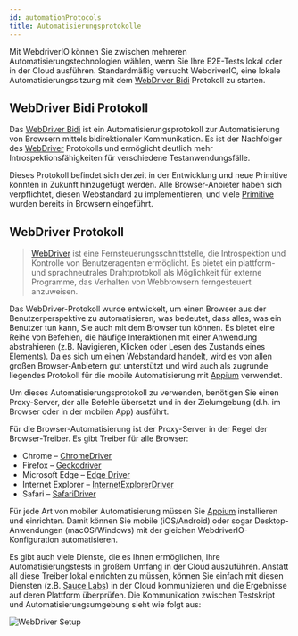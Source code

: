 ```yaml
---
id: automationProtocols
title: Automatisierungsprotokolle
---
```


Mit WebdriverIO können Sie zwischen mehreren Automatisierungstechnologien wählen, wenn Sie Ihre E2E-Tests lokal oder in der Cloud ausführen. Standardmäßig versucht WebdriverIO, eine lokale Automatisierungssitzung mit dem [WebDriver Bidi](https://w3c.github.io/webdriver-bidi/) Protokoll zu starten.

## WebDriver Bidi Protokoll

Das [WebDriver Bidi](https://w3c.github.io/webdriver-bidi/) ist ein Automatisierungsprotokoll zur Automatisierung von Browsern mittels bidirektionaler Kommunikation. Es ist der Nachfolger des [WebDriver](https://w3c.github.io/webdriver/) Protokolls und ermöglicht deutlich mehr Introspektionsfähigkeiten für verschiedene Testanwendungsfälle.

Dieses Protokoll befindet sich derzeit in der Entwicklung und neue Primitive könnten in Zukunft hinzugefügt werden. Alle Browser-Anbieter haben sich verpflichtet, diesen Webstandard zu implementieren, und viele [Primitive](https://wpt.fyi/results/webdriver/tests/bidi?label=experimental&label=master&aligned) wurden bereits in Browsern eingeführt.

## WebDriver Protokoll

> [WebDriver](https://w3c.github.io/webdriver/) ist eine Fernsteuerungsschnittstelle, die Introspektion und Kontrolle von Benutzeragenten ermöglicht. Es bietet ein plattform- und sprachneutrales Drahtprotokoll als Möglichkeit für externe Programme, das Verhalten von Webbrowsern ferngesteuert anzuweisen.

Das WebDriver-Protokoll wurde entwickelt, um einen Browser aus der Benutzerperspektive zu automatisieren, was bedeutet, dass alles, was ein Benutzer tun kann, Sie auch mit dem Browser tun können. Es bietet eine Reihe von Befehlen, die häufige Interaktionen mit einer Anwendung abstrahieren (z.B. Navigieren, Klicken oder Lesen des Zustands eines Elements). Da es sich um einen Webstandard handelt, wird es von allen großen Browser-Anbietern gut unterstützt und wird auch als zugrunde liegendes Protokoll für die mobile Automatisierung mit [Appium](http://appium.io) verwendet.

Um dieses Automatisierungsprotokoll zu verwenden, benötigen Sie einen Proxy-Server, der alle Befehle übersetzt und in der Zielumgebung (d.h. im Browser oder in der mobilen App) ausführt.

Für die Browser-Automatisierung ist der Proxy-Server in der Regel der Browser-Treiber. Es gibt Treiber für alle Browser:

- Chrome – [ChromeDriver](http://chromedriver.chromium.org/downloads)
- Firefox – [Geckodriver](https://github.com/mozilla/geckodriver/releases)
- Microsoft Edge – [Edge Driver](https://developer.microsoft.com/en-us/microsoft-edge/tools/webdriver/)
- Internet Explorer – [InternetExplorerDriver](https://github.com/SeleniumHQ/selenium/wiki/InternetExplorerDriver)
- Safari – [SafariDriver](https://developer.apple.com/documentation/webkit/testing_with_webdriver_in_safari)

Für jede Art von mobiler Automatisierung müssen Sie [Appium](http://appium.io) installieren und einrichten. Damit können Sie mobile (iOS/Android) oder sogar Desktop-Anwendungen (macOS/Windows) mit der gleichen WebdriverIO-Konfiguration automatisieren.

Es gibt auch viele Dienste, die es Ihnen ermöglichen, Ihre Automatisierungstests in großem Umfang in der Cloud auszuführen. Anstatt all diese Treiber lokal einrichten zu müssen, können Sie einfach mit diesen Diensten (z.B. [Sauce Labs](https://saucelabs.com)) in der Cloud kommunizieren und die Ergebnisse auf deren Plattform überprüfen. Die Kommunikation zwischen Testskript und Automatisierungsumgebung sieht wie folgt aus:

![WebDriver Setup](/img/webdriver.png)